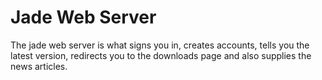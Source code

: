# Jade Web Server
The jade web server is what signs you in, creates accounts, tells you the latest version, redirects you to the downloads page and also supplies the news articles.

